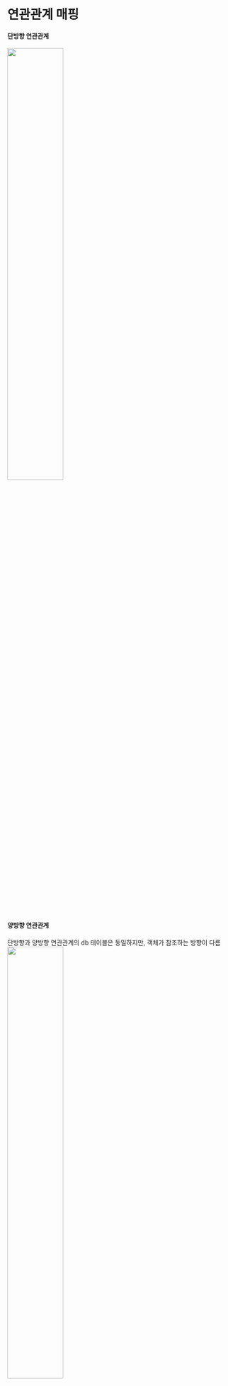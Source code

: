# 연관관계 매핑

#### 단방향 연관관계

<img src ="https://velog.velcdn.com/images%2Fsooyoungh%2Fpost%2Fa6d1483b-1c4c-487d-a0f8-6b283a54ea1c%2Fimage.png" width=50%>

#### 양방향 연관관계
단방향과 양방향 연관관계의 db 테이블은 동일하지만, 객체가 참조하는 방향이 다름
<img src ="https://velog.velcdn.com/images%2Fsooyoungh%2Fpost%2F49d4fec7-8aa2-4550-977e-0e756dcf6fdb%2Fimage.png" width=50%>